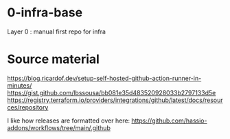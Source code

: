 # 0-infra-base
Layer 0 : manual first repo for infra

# Source material
https://blog.ricardof.dev/setup-self-hosted-github-action-runner-in-minutes/
https://gist.github.com/lbssousa/bb081e35d483520928033b2797133d5e
https://registry.terraform.io/providers/integrations/github/latest/docs/resources/repository

I like how releases are formatted over here: https://github.com/hassio-addons/workflows/tree/main/.github
